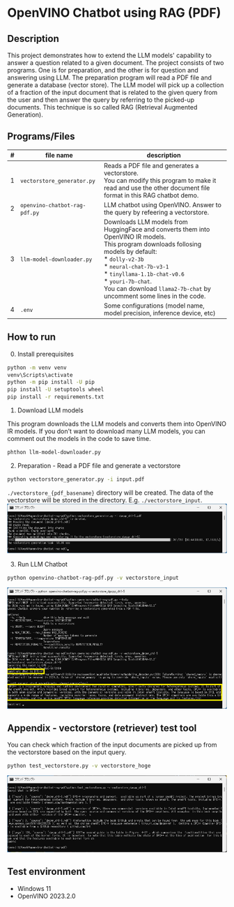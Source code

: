 # OpenVINO Chatbot using RAG (PDF)

## Description

This project demonstrates how to extend the LLM models' capability to answer a question related to a given document.
The project consists of two programs. One is for preparation, and the other is for question and answering using LLM.
The preparation program will read a PDF file and generate a database (vector store).
The LLM model will pick up a collection of a fraction of the input document that is related to the given query from the user and then answer the query by referring to the picked-up documents. This technique is so called RAG (Retrieval Augmented Generation).

## Programs/Files

|#|file name|description|
|---|---|---|
|1|`vectorstore_generator.py`|Reads a PDF file and generates a vectorstore.<br>You can modify this program to make it read and use the other document file format in this RAG chatbot demo.|
|2|`openvino-chatbot-rag-pdf.py`|LLM chatbot using OpenVINO. Answer to the query by refeering a vectorstore.|
|3|`llm-model-downloader.py`|Downloads LLM models from HuggingFace and converts them into OpenVINO IR models.<br>This program downloads follosing models by default:<br>* `dolly-v2-3b`<br>* `neural-chat-7b-v3-1`<br>* `tinyllama-1.1b-chat-v0.6`<br>* `youri-7b-chat`.<br>You can download `llama2-7b-chat` by uncomment some lines in the code.|
|4|`.env`|Some configurations (model name, model precision, inference device, etc)|

## How to run
0. Install prerequisites

```sh
python -m venv venv
venv\Scripts\activate
python -m pip install -U pip
pip install -U setuptools wheel
pip install -r requirements.txt
```

1. Download LLM models

This program downloads the LLM models and converts them into OpenVINO IR models.
If you don't want to download many LLM models, you can comment out the models in the code to save time.
```sh
phthon llm-model-downloader.py
```

2. Preparation - Read a PDF file and generate a vectorstore

```sh
python vectorstore_generator.py -i input.pdf
```
`./vectorstore_{pdf_basename}` directory will be created. The data of the vectorstore will be stored in the directory. E.g. `./vectorstore_input`.
![generation](./resources/generation.png)

3. Run LLM Chatbot

```sh
python openvino-chatbot-rag-pdf.py -v vectorstore_input
```
![chatbot](./resources/chatbot.png)

## Appendix - vectorstore (retriever) test tool

You can check which fraction of the input documents are picked up from the vectorstore based on the input query.
```sh
python test_vectorstore.py -v vectorstore_hoge
```

![test_vectorstore](./resources/test_vectorstore.png)
## Test environment

- Windows 11
- OpenVINO 2023.2.0
